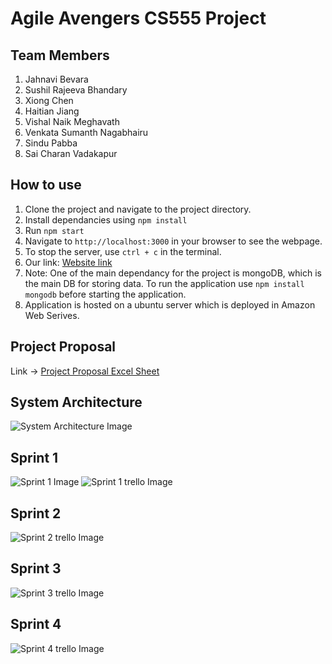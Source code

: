 
# Agile Avengers CS555 Project

## Team Members
1. Jahnavi	Bevara
2. Sushil Rajeeva Bhandary
3. Xiong Chen
4. Haitian	Jiang
5. Vishal Naik	Meghavath
6. Venkata Sumanth	Nagabhairu
7. Sindu Pabba
8. Sai Charan Vadakapur

## How to use
1. Clone the project and navigate to the project directory.
2. Install dependancies using ` npm install `
3. Run ` npm start `
4. Navigate to `http://localhost:3000` in your browser to see the webpage.
5. To stop the server, use `ctrl + c` in the terminal.
6. Our link:  [Website link](http://52.91.157.70:3000/)
7. Note: One of the main dependancy for the project is mongoDB, which is the main DB for storing data.
   To run the application use ` npm install mongodb ` before starting the application.
8. Application is hosted on a ubuntu server which is deployed in Amazon Web Serives.

## Project Proposal
Link -> [Project Proposal Excel Sheet](https://docs.google.com/spreadsheets/d/1WTULr5mwPIZrS--vExB4EJ8zMCeYlBnUp1vjwM6uck8/edit#gid=0)

## System Architecture
![System Architecture Image](https://github.com/Jahnavipb/Agile_Avengers/blob/main/static/img/SystemArchitecture.png)

## Sprint 1
![Sprint 1 Image](https://github.com/Jahnavipb/Agile_Avengers/blob/main/static/img/Sprint1.png)
![Sprint 1 trello Image](https://github.com/Jahnavipb/Agile_Avengers/blob/main/static/img/sprint1.png)

## Sprint 2
![Sprint 2 trello Image](https://github.com/Jahnavipb/Agile_Avengers/blob/main/static/img/sprint2.png)

## Sprint 3
![Sprint 3 trello Image](https://github.com/Jahnavipb/Agile_Avengers/blob/main/static/img/Sprint3.png)

## Sprint 4
![Sprint 4 trello Image](https://github.com/Jahnavipb/Agile_Avengers/blob/main/static/img/Sprint4.png)